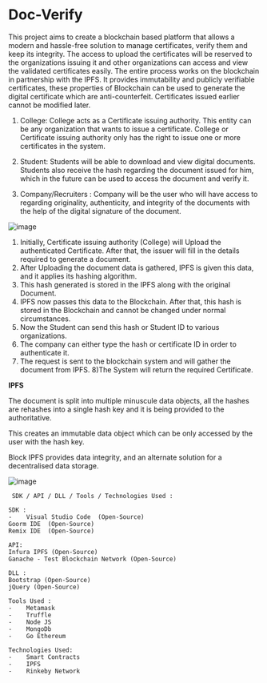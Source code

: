 # Doc-Verify

This project aims to create a blockchain based platform that allows a modern and hassle-free solution to manage certificates, verify them and keep its integrity. 
The access to upload the certificates will be reserved to the organizations issuing it and other organizations can  access and view the validated certificates easily.
The entire process works on the blockchain in partnership with the IPFS.
It provides immutability and publicly verifiable certificates, these properties of Blockchain can be used to generate the digital certificate which are anti-counterfeit.
Certificates issued earlier cannot be modified later.

1) College: College acts as a Certificate issuing authority. This entity can be any organization that wants to issue a certificate. College or Certificate issuing authority only has the right to issue one or more certificates in the system. 

2) Student: Students will be able to download and view digital documents. Students also receive the hash regarding the document issued for him, which in the future can be used to access the document and verify it. 

3) Company/Recruiters : Company will be the user who will have access to regarding originality, authenticity, and integrity of the documents with the help of the digital signature of the document.

![image](https://user-images.githubusercontent.com/54180295/192447169-c633c426-9521-4095-99b3-a96d6fe48968.png)

1) Initially, Certificate issuing authority (College) will Upload the authenticated Certificate. After that, the issuer will fill in the details required to generate a document. 
2) After Uploading the document data is gathered, IPFS is given this data, and it applies its hashing algorithm.
3)  This hash generated is stored in the IPFS along with the original Document.
4) IPFS now passes this data to the Blockchain. After that, this hash is stored in the Blockchain and cannot be changed under normal circumstances. 
5) Now the Student can send this hash or Student ID to various organizations. 
67) The company can either type the hash or certificate ID in order to authenticate it. 
7) The request is sent to the blockchain system and will gather the document from IPFS.
8)The System will return the required Certificate.

**IPFS**

The  document  is split into multiple minuscule data objects, all the hashes are rehashes into a single hash key and it is being provided to the authoritative.

This creates an immutable data object which can be only accessed by the user with the hash key.

Block IPFS provides data integrity, and an alternate solution for a decentralised data storage.

![image](https://user-images.githubusercontent.com/54180295/192447367-9f45dba6-b0ad-4f69-9df6-d19fe26ec5d8.png)
  
  
	 SDK / API / DLL / Tools / Technologies Used :

	SDK :
	-    Visual Studio Code  (Open-Source)
	Goorm IDE  (Open-Source)
	Remix IDE  (Open-Source)

	API:
	Infura IPFS (Open-Source)
	Ganache - Test Blockchain Network (Open-Source)

	DLL :
	Bootstrap (Open-Source)
	jQuery (Open-Source)

	Tools Used :
	-    Metamask 
	-    Truffle 
	-    Node JS 
	-    MongoDb 
	-    Go Ethereum

	Technologies Used: 
	-    Smart Contracts
	-    IPFS 
	-    Rinkeby Network














